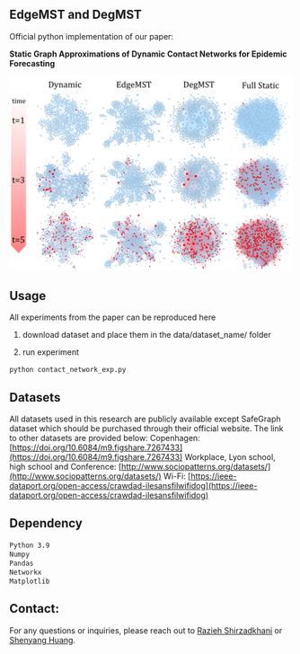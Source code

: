## EdgeMST and DegMST
Official python implementation of our paper: 

**Static Graph Approximations of Dynamic Contact Networks for Epidemic Forecasting**

![overview](overview.png)


## Usage
All experiments from the paper can be reproduced here

1. download dataset and place them in the data/dataset_name/ folder

2. run experiment


```
python contact_network_exp.py
```

## Datasets

All datasets used in this research are publicly available except SafeGraph dataset which should be purchased through their official website.
The link to other datasets are provided below:
Copenhagen: [https://doi.org/10.6084/m9.figshare.7267433](https://doi.org/10.6084/m9.figshare.7267433)
Workplace, Lyon school, high school and Conference: [http://www.sociopatterns.org/datasets/](http://www.sociopatterns.org/datasets/)
Wi-Fi: [https://ieee-dataport.org/open-access/crawdad-ilesansfilwifidog](https://ieee-dataport.org/open-access/crawdad-ilesansfilwifidog)



## Dependency

```
Python 3.9
Numpy
Pandas
Networkx
Matplotlib

```

## Contact:

For any questions or inquiries, please reach out to [Razieh Shirzadkhani](razieh.shirzadkhani@gmail.com) or [Shenyang Huang](shenyang.huang@mail.mcgill.ca).

